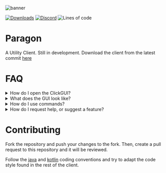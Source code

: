 ![banner](https://i.imgur.com/6Nf9rhj.png)

[![Downloads](https://img.shields.io/github/downloads/x1KTO/Obsidian/total?color=blueviolet&style=for-the-badge)](https://github.com/x1KTO/Obsidian/releases)
[![Discord](https://img.shields.io/discord/936976249300086854?color=blueviolet&label=Discord&logo=Discord&style=for-the-badge)](https://discord.gg/28JNQsXUzb)
![Lines of code](https://img.shields.io/tokei/lines/github/x1KTO/Obsidian?color=blueviolet&label=lines%20of%20code&style=for-the-badge)

# Paragon

A Utility Client. Still in development.
Download the client from the latest
commit [here](https://nightly.link/x1KTO/Obsidian/workflows/build/master/Obsidian-Build.zip)

# FAQ

<details>
  <summary> How do I open the ClickGUI? </summary>

> The default ClickGUI bind is `RSHIFT`
</details>

<details>
  <summary> What does the GUI look like? </summary>
  
  ![image](https://i.imgur.com/6Nf9rhj.png)
</details>

<details>
  <summary> How do I use commands? </summary>

> The command prefix is `$`, and you can run `$help` to get a list of all commands
</details>

<details>
  <summary> How do I request help, or suggest a feature? </summary>

> To join the discord server (click on the badge with the online members in the discord)
</details>

# Contributing

Fork the repository and push your changes to the fork. Then, create a pull request to this repository and it will be
reviewed.

Follow the [java](https://www.oracle.com/technetwork/java/codeconventions-150003.pdf)
and [kotlin](https://kotlinlang.org/docs/coding-conventions.html) coding conventions and try to adapt the code style
found in the rest of the client.

